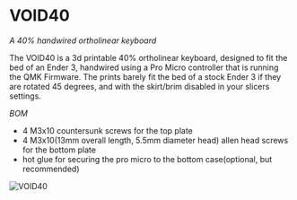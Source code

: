 # VOID40
*A 40% handwired ortholinear keyboard*

The VOID40 is a 3d printable 40% ortholinear keyboard, designed to fit the bed of an Ender 3, handwired using a Pro Micro controller that is running the QMK Firmware.
The prints barely fit the bed of a stock Ender 3 if they are rotated 45 degrees, and with the skirt/brim disabled in your slicers settings.

*BOM*
* 4 M3x10 countersunk screws for the top plate
* 4 M3x10(13mm overall length, 5.5mm diameter head) allen head screws for the bottom plate
* hot glue for securing the pro micro to the bottom case(optional, but recommended)

![VOID40](https://i.imgur.com/dhAZlNd.jpg)
